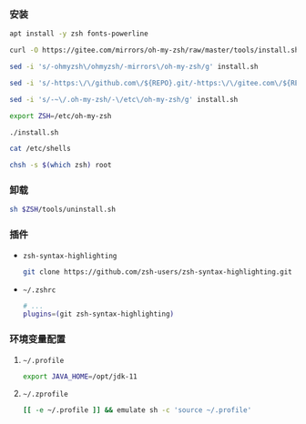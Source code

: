 ### 安装

```bash
apt install -y zsh fonts-powerline

curl -O https://gitee.com/mirrors/oh-my-zsh/raw/master/tools/install.sh

sed -i 's/-ohmyzsh\/ohmyzsh/-mirrors\/oh-my-zsh/g' install.sh

sed -i 's/-https:\/\/github.com\/${REPO}.git/-https:\/\/gitee.com\/${REPO}.git/g' install.sh

sed -i 's/-~\/.oh-my-zsh/-\/etc\/oh-my-zsh/g' install.sh

export ZSH=/etc/oh-my-zsh

./install.sh
```

```bash
cat /etc/shells

chsh -s $(which zsh) root
```

### 卸载

```bash
sh $ZSH/tools/uninstall.sh
```

### 插件

- `zsh-syntax-highlighting`

  ```bash
  git clone https://github.com/zsh-users/zsh-syntax-highlighting.git $ZSH_CUSTOM/plugins/zsh-syntax-highlighting
  ```

- `~/.zshrc`

  ```bash
  # ...
  plugins=(git zsh-syntax-highlighting)
  ```

### 环境变量配置

1. `~/.profile`

   ```sh
   export JAVA_HOME=/opt/jdk-11
   ```

2. `~/.zprofile`

   ```sh
   [[ -e ~/.profile ]] && emulate sh -c 'source ~/.profile'
   ```
